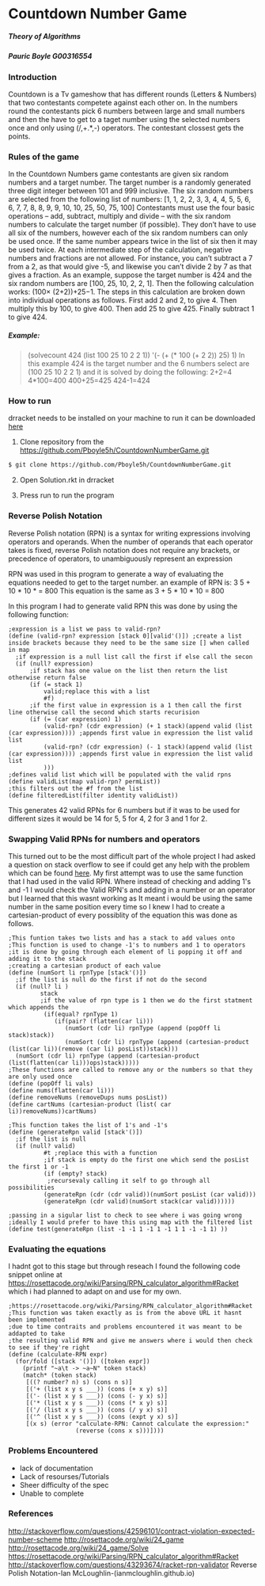# Countdown Number Game
##### Theory of Algorithms
##### Pauric Boyle G00316554

### Introduction
Countdown is a Tv gameshow that has different rounds (Letters & Numbers) that two contestants competete against each other on. In the numbers round the contestants pick 6 numbers between large and small numbers and then the have to get to a taget number using the selected numbers once and only using (/,+.*,-) operators. The contestant clossest gets the points.

### Rules of the game
In the Countdown Numbers game contestants are given six random numbers
and a target number. The target number is a randomly generated three digit
integer between 101 and 999 inclusive. The six random numbers are selected
from the following list of numbers:
[1, 1, 2, 2, 3, 3, 4, 4, 5, 5, 6, 6, 7, 7, 8, 8, 9, 9, 10, 10, 25, 50, 75, 100]
Contestants must use the four basic operations – add, subtract, multiply
and divide – with the six random numbers to calculate the target number
(if possible). They don’t have to use all six of the numbers, however each of
the six random numbers can only be used once. If the same number appears
twice in the list of six then it may be used twice. At each intermediate
step of the calculation, negative numbers and fractions are not allowed. For
instance, you can’t subtract a 7 from a 2, as that would give -5, and likewise
you can’t divide 2 by 7 as that gives a fraction.
As an example, suppose the target number is 424 and the six random
numbers are [100, 25, 10, 2, 2, 1]. Then the following calculation works: (100×
(2+2))+25−1. The steps in this calculation are broken down into individual
operations as follows. First add 2 and 2, to give 4. Then multiply this by
100, to give 400. Then add 25 to give 425. Finally subtract 1 to give 424.


##### Example:
> (solvecount 424 (list 100 25 10 2 2 1))
'(- (+ (* 100 (+ 2 2)) 25) 1)
In this example 424 is the target number and the 6 numbers select are (100 25 10 2 2 1) and it is solved by doing the following:
2+2=4
4*100=400
400+25=425
424-1=424
 
### How to run
drracket needs to be installed on your machine to run it can be downloaded [here](https://download.racket-lang.org/)

1) Clone repository from the https://github.com/Pboyle5h/CountdownNumberGame.git
```bash
$ git clone https://github.com/Pboyle5h/CountdownNumberGame.git
```
2) Open Solution.rkt in drracket 

3) Press run to run the program

### Reverse Polish Notation
Reverse Polish notation (RPN) is a syntax for writing expressions involving operators and operands. When the number of operands that each operator takes is fixed, reverse Polish notation does not require any brackets, or precedence of operators, to unambiguously represent an expression

RPN was used in this program to generate a way of evaluating the equations needed to get to the target number. an example of RPN is: 
 3 5 + 10 * 10 * = 800 
This equation is the same as 
3 + 5 * 10 * 10 = 800

In this program I had to generate valid RPN this was done by using the following function: 

```racket
;expression is a list we pass to valid-rpn? 
(define (valid-rpn? expression [stack 0][valid'()]) ;create a list inside brackets because they need to be the same size [] when called in map
  ;if expression is a null list call the first if else call the secon
  (if (null? expression)
      ;if stack has one value on the list then return the list otherwise return false
      (if (= stack 1)
          valid;replace this with a list 
          #f)
      ;if the first value in expression is a 1 then call the first line otherwise call the second which starts recurision
      (if (= (car expression) 1)
          (valid-rpn? (cdr expression) (+ 1 stack)(append valid (list (car expression)))) ;appends first value in expression the list valid list
          (valid-rpn? (cdr expression) (- 1 stack)(append valid (list (car expression)))) ;appends first value in expression the list valid list
          )))
;defines valid list which will be populated with the valid rpns
(define validList(map valid-rpn? permList))
;this filters out the #f from the list 
(define filteredList(filter identity validList))
```

This generates 42 valid RPNs for 6 numbers but if it was to be used for different sizes it would be 14 for 5, 5 for 4, 2 for 3 and 1 for 2.
### Swapping Valid RPNs for numbers and operators
This turned out to be the most difficult part of the whole project I had asked a question on stack overflow to see if could get any help with the problem which can be found [here](http://stackoverflow.com/questions/43293674/racket-rpn-validator). My first attempt was to use the same function that I had used in the valid RPN. Where instead of checking and adding 1's and -1 I would check the Valid RPN's and adding in a number or an operator but I learned that this wasnt working as It meant i would be using the same number in the same position every time so I knew I had to create a cartesian-product of every possiblity of the equation this was done as follows. 

```racket 
;This funtion takes two lists and has a stack to add values onto
;This function is used to change -1's to numbers and 1 to operators
;it is done by going through each element of li popping it off and adding it to the stack
;creating a cartesian product of each value 
(define (numSort li rpnType [stack'()])
  ;if the list is null do the first if not do the second 
  (if (null? li )
         stack
         ;if the value of rpn type is 1 then we do the first statment which appends the 
          (if(equal? rpnType 1)
             (if(pair? (flatten(car li)))
                (numSort (cdr li) rpnType (append (popOff li stack)stack))
                (numSort (cdr li) rpnType (append (cartesian-product (list(car li))(remove (car li) posList))stack)))
  (numSort (cdr li) rpnType (append (cartesian-product (list(flatten(car li)))ops)stack))))) 
;These functions are called to remove any or the numbers so that they are only used once 
(define (popOff li vals)
(define nums(flatten(car li)))
(define removeNums (removeDups nums posList))
(define cartNums (cartesian-product (list( car li))removeNums))cartNums)

;This function takes the list of 1's and -1's 
(define (generateRpn valid [stack'()])
  ;if the list is null 
  (if (null? valid)
          #t ;replace this with a function
          ;if stack is empty do the first one which send the posList the first 1 or -1 
          (if (empty? stack)
           ;recursevaly calling it self to go through all possibilities
          (generateRpn (cdr (cdr valid))(numSort posList (car valid))) 
          (generateRpn (cdr valid)(numSort stack(car valid)))))) 
          
;passing in a sigular list to check to see where i was going wrong
;ideally I would prefer to have this using map with the filtered list
(define test(generateRpn (list -1 -1 1 -1 1 -1 1 1 -1 -1 1) ))
```
### Evaluating the equations 
I hadnt got to this stage but through reseach I found the following code snippet online at https://rosettacode.org/wiki/Parsing/RPN_calculator_algorithm#Racket which i had planned to adapt on and use for my own. 
```racket
;https://rosettacode.org/wiki/Parsing/RPN_calculator_algorithm#Racket
;This function was taken exactly as is from the above URL it hasnt been implemented
;due to time contraits and problems encountered it was meant to be addapted to take
;the resulting valid RPN and give me answers where i would then check to see if they're right 
(define (calculate-RPN expr)
  (for/fold ([stack '()]) ([token expr])
    (printf "~a\t -> ~a~N" token stack)
    (match* (token stack)
     [((? number? n) s) (cons n s)]
     [('+ (list x y s ___)) (cons (+ x y) s)]
     [('- (list x y s ___)) (cons (- y x) s)]
     [('* (list x y s ___)) (cons (* x y) s)]
     [('/ (list x y s ___)) (cons (/ y x) s)]
     [('^ (list x y s ___)) (cons (expt y x) s)]
     [(x s) (error "calculate-RPN: Cannot calculate the expression:" 
                   (reverse (cons x s)))])))
```
### Problems Encountered 
* lack of documentation
* Lack of resourses/Tutorials
* Sheer difficulty of the spec
* Unable to complete



 
### References 
http://stackoverflow.com/questions/42596101/contract-violation-expected-number-scheme
http://rosettacode.org/wiki/24_game
http://rosettacode.org/wiki/24_game/Solve
https://rosettacode.org/wiki/Parsing/RPN_calculator_algorithm#Racket
http://stackoverflow.com/questions/43293674/racket-rpn-validator
Reverse Polish Notation-Ian McLoughlin-(ianmcloughlin.github.io)
